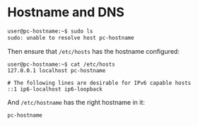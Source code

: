 # Hostname and DNS

```bash
user@pc-hostname:~$ sudo ls
sudo: unable to resolve host pc-hostname
```

Then ensure that `/etc/hosts` has the hostname configured:

```bsdh
user@pc-hostname:~$ cat /etc/hosts
127.0.0.1 localhost pc-hostname

# The following lines are desirable for IPv6 capable hosts
::1 ip6-localhost ip6-loopback
```

And `/etc/hostname` has the right hostname in it:

```bash
pc-hostname
```
